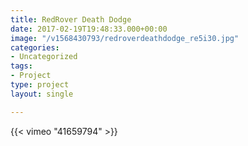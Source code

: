 ```yaml
---
title: RedRover Death Dodge
date: 2017-02-19T19:48:33.000+00:00
image: "/v1568430793/redroverdeathdodge_re5i30.jpg"
categories:
- Uncategorized
tags:
- Project
type: project
layout: single

---
```

{{< vimeo "41659794" >}}